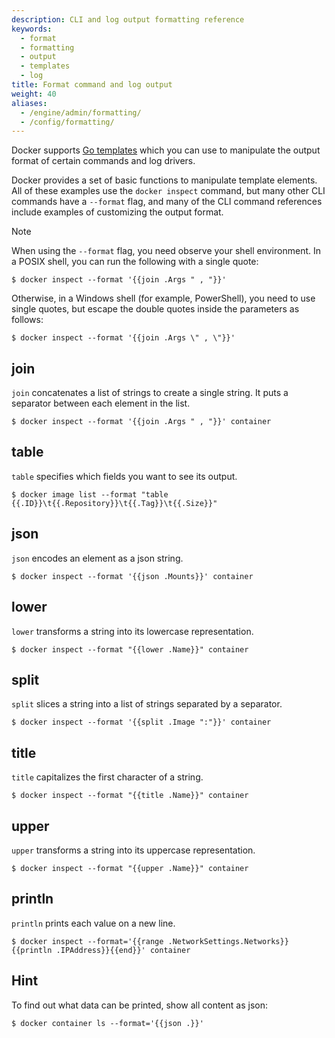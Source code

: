 ```yaml
---
description: CLI and log output formatting reference
keywords:
  - format
  - formatting
  - output
  - templates
  - log
title: Format command and log output
weight: 40
aliases:
  - /engine/admin/formatting/
  - /config/formatting/
---
```


Docker supports [Go templates](https://golang.org/pkg/text/template/) which you
can use to manipulate the output format of certain commands and log drivers.

Docker provides a set of basic functions to manipulate template elements.
All of these examples use the `docker inspect` command, but many other CLI
commands have a `--format` flag, and many of the CLI command references
include examples of customizing the output format.

> [!NOTE]
>
> When using the `--format` flag, you need observe your shell environment.
> In a POSIX shell, you can run the following with a single quote:
>
> ```console
> $ docker inspect --format '{{join .Args " , "}}'
> ```
>
> Otherwise, in a Windows shell (for example, PowerShell), you need to use single quotes, but
> escape the double quotes inside the parameters as follows:
>
> ```console
> $ docker inspect --format '{{join .Args \" , \"}}'
> ```
>

## join

`join` concatenates a list of strings to create a single string.
It puts a separator between each element in the list.

```console
$ docker inspect --format '{{join .Args " , "}}' container
```

## table

`table` specifies which fields you want to see its output.

```console
$ docker image list --format "table {{.ID}}\t{{.Repository}}\t{{.Tag}}\t{{.Size}}"
```

## json

`json` encodes an element as a json string.

```console
$ docker inspect --format '{{json .Mounts}}' container
```

## lower

`lower` transforms a string into its lowercase representation.

```console
$ docker inspect --format "{{lower .Name}}" container
```

## split

`split` slices a string into a list of strings separated by a separator.

```console
$ docker inspect --format '{{split .Image ":"}}' container
```

## title

`title` capitalizes the first character of a string.

```console
$ docker inspect --format "{{title .Name}}" container
```

## upper

`upper` transforms a string into its uppercase representation.

```console
$ docker inspect --format "{{upper .Name}}" container
```

## println

`println` prints each value on a new line.

```console
$ docker inspect --format='{{range .NetworkSettings.Networks}}{{println .IPAddress}}{{end}}' container
```

## Hint

To find out what data can be printed, show all content as json:

```console
$ docker container ls --format='{{json .}}'
```
